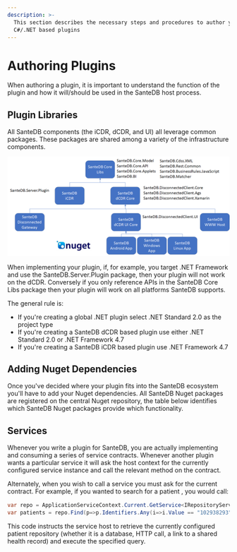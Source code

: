 ```yaml
---
description: >-
  This section describes the necessary steps and procedures to author your own
  C#/.NET based plugins
---
```


# Authoring Plugins

When authoring a plugin, it is important to understand the function of the plugin and how it will/should be used in the SanteDB host process.

## Plugin Libraries

All SanteDB components \(the iCDR, dCDR, and UI\) all leverage common packages. These packages are shared among a variety of the infrastructure components. 

![Library Relationship](../../../../.gitbook/assets/image%20%2864%29.png)

When implementing your plugin, if, for example, you target .NET Framework and use the SanteDB.Server.Plugin package, then your plugin will not work on the dCDR. Conversely if you only reference APIs in the SanteDB Core Libs package then your plugin will work on all platforms SanteDB supports.

The general rule is:

* If you're creating a global .NET plugin select .NET Standard 2.0 as the project type
* If you're creating a SanteDB dCDR based plugin use either .NET Standard 2.0 or .NET Framework 4.7 
* If you're creating a SanteDB iCDR based plugin use .NET Framework 4.7

## Adding Nuget Dependencies

Once you've decided where your plugin fits into the SanteDB ecosystem you'll have to add your Nuget dependencies. All SanteDB Nuget packages are registered on the central Nuget repository, the table below identifies which SanteDB Nuget packages provide which functionality.

## Services

Whenever you write a plugin for SanteDB, you are actually implementing and consuming a series of service contracts. Whenever another plugin wants a particular service it will ask the host context for the currently configured service instance and call the relevant method on the contract.

Alternately, when you wish to call a service you must ask for the current contract. For example, if you wanted to search for a patient , you would call:

```csharp
var repo = ApplicationServiceContext.Current.GetService<IRepositoryService<Patient>>();
var patients = repo.Find(p=>p.Identifiers.Any(i=>i.Value == "102938293"));
```

This code instructs the service host to retrieve the currently configured patient repository \(whether it is a database, HTTP call, a link to a shared health record\) and execute the specified query.

### 

